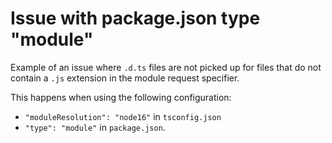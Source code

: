# Issue with package.json type "module"

Example of an issue where `.d.ts` files are not picked up for files that do not contain a `.js` extension in the module request specifier.

This happens when using the following configuration:
- `"moduleResolution": "node16"` in `tsconfig.json`
- `"type": "module"` in `package.json`.


